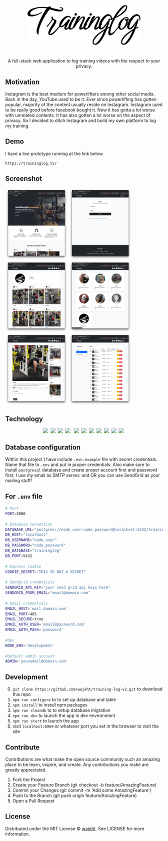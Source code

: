 <p align="center">
  <a href="https://traininglog.tv">
    <img src="./docs/SCREENSHOTS/logo.png" height="128">
    <h1 align="center"></h1>
  </a>
</p>

<p align="center">A full-stack web application to log training videos with the respect to your privacy.</p>


## Motivation

Instagram is the best medium for powerlifters among other social media. Back in the day, YouTube used to be it. Ever since powerlifting has gotten popular, majority of the content usually reside on Instagram.
Instagram used to be really good before facebook bought it. Now it has gotta a lot worse with unrelated contents. It has also gotten a lot worse on the aspect of privacy. So I decided to ditch Instagram and build my own platform to log my training.

## Demo

I have a live prototype running at the link below.

```
https://traininglog.tv/
```

## Screenshot

<img src="./docs/screenshots/../SCREENSHOTS/home.png" width="200"> <img src="./docs/screenshots/../SCREENSHOTS/signin.png" width="200"> <img src="./docs/screenshots/../SCREENSHOTS/user-profile.png" width="200"> <img src="./docs/screenshots/../SCREENSHOTS/users.png" width="200"> <img src="./docs/screenshots/../SCREENSHOTS/video.png" width="200"> <img src="./docs/screenshots/../SCREENSHOTS/videos.png" width="200">

## Technology
<p align="center"><img src="https://img.shields.io/badge/Node.js-43853D?style=for-the-badge&logo=node.js&logoColor=white" />‏ ‎ <img src="https://img.shields.io/badge/Express.js-000000?style=for-the-badge&logo=express&logoColor=white" /> ‎ ‏<img src="https://img.shields.io/badge/PostgreSQL-316192?style=for-the-badge&logo=postgresql&logoColor=white" />‏ ‎ <img src="https://img.shields.io/badge/HTML5-E34F26?style=for-the-badge&logo=html5&logoColor=white" /> ‎ ‎ <img src="https://img.shields.io/badge/Docker-0081CB?style=for-the-badge&logo=docker&logoColor=white" />‏ ‎ <img src="https://img.shields.io/badge/CSS3-239120?&style=for-the-badge&logo=css3&logoColor=white" />‏ ‎ <img src="https://img.shields.io/badge/bootstrap-7852B3?style=for-the-badge&logo=bootstrap&logoColor=white" />‏ ‎ <img src="https://img.shields.io/badge/EJS-B4C965?style=for-the-badge&label=<%=&labelColor=A81F50" />‏ ‎ <img src="https://img.shields.io/badge/vuejs-ffffff?style=for-the-badge&logo=vuedotjs&logoColor=41B883" />‏ ‎ <img src="https://img.shields.io/badge/jquery-0969AD?style=for-the-badge&logo=jquery&logoColor=79CFF5" />‏ ‎ <img src="https://img.shields.io/badge/knex-E26326?style=for-the-badge&logo=knexdot.js&labelColor=79CFF5" />‏ ‎ </p>


## Database configuration

Within this project I have include `.evn.example` file with secret credentials. Name that file to `.env` and put in proper credentials. Also make sure to install `postgresql` database and create proper account first and password first.
I use my email as SMTP server. and OR you can use SendGrid as your mailing stuff!

## For `.env` file

```bash
# Port
PORT=3000

# Database connection
DATABASE_URL="postgres://node_user:node_password@localhost:5432/traininglog"
DB_HOST="localhost"
DB_USERNAME="node_user"
DB_PASSWORD="node_password"
DB_DATABASE="traininglog"
DB_PORT=5432

# Express cookie
COOKIE_SECRET="THIS IS NOT A SECRET"

# Sendgrid credentials
SENDGRID_API_KEY="your send grid api keys here"
SENDGRID_FROM_EMAIL="email@domain.com"

# Email credentials
EMAIL_HOST='mail.domain.com'
EMAIL_PORT=465
EMAIL_SECURE=true
EMAIL_AUTH_USER='email@password.com'
EMAIL_AUTH_PASS='password'

#dev
NODE_ENV='development'

#default admin account
ADMIN='youremail@domain.com'
```

## Development

0. `git clone https://github.com/wajeht/training-log-v2.git` to download this repo
1. `npm run configure` to to set up database and table
2. `npm install` to install npm packages
3. `npm run cleandb` to to setup database migration
4. `npm run dev` to launch the app in dev environment
5. `npm run start` to launch the app
6. visit `localhost:6969` or whatever port you set in the browser to visit the site

## Contribute

Contributions are what make the open source community such an amazing place to be learn, inspire, and create. Any contributions you make are greatly appreciated.

1. Fork the Project
2. Create your Feature Branch (git checkout -b feature/AmazingFeature)
3. Commit your Changes (git commit -m 'Add some AmazingFeature')
4. Push to the Branch (git push origin feature/AmazingFeature)
5. Open a Pull Request

## License

Distributed under the MIT License © [wajeht](https://www.github.com/wajeht/). See LICENSE for more information.
